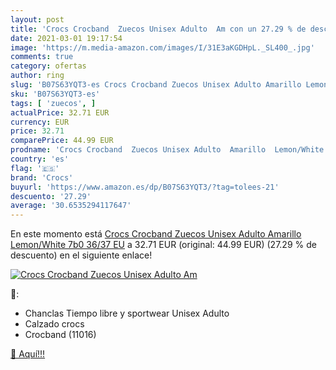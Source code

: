 ```yaml
---
layout: post
title: 'Crocs Crocband  Zuecos Unisex Adulto  Am con un 27.29 % de descuento'
date: 2021-03-01 19:17:54
image: 'https://m.media-amazon.com/images/I/31E3aKGDHpL._SL400_.jpg'
comments: true
category: ofertas
author: ring
slug: 'B07S63YQT3-es Crocs Crocband Zuecos Unisex Adulto Amarillo Lemon/White...'
sku: 'B07S63YQT3-es'
tags: [ 'zuecos', ]
actualPrice: 32.71 EUR
currency: EUR
price: 32.71
comparePrice: 44.99 EUR
prodname: 'Crocs Crocband  Zuecos Unisex Adulto  Amarillo  Lemon/White 7b0   36/37 EU'
country: 'es'
flag: '🇪🇸'
brand: 'Crocs'
buyurl: 'https://www.amazon.es/dp/B07S63YQT3/?tag=tolees-21'
descuento: '27.29'
average: '30.6535294117647'
---
```


En este momento está [Crocs Crocband  Zuecos Unisex Adulto  Amarillo  Lemon/White 7b0   36/37 EU](https://www.amazon.es/dp/B07S63YQT3/?tag=tolees-21) a 32.71 EUR (original: 44.99 EUR) (27.29 %  de descuento) en el siguiente enlace!

[![Crocs Crocband  Zuecos Unisex Adulto  Am](https://m.media-amazon.com/images/I/31E3aKGDHpL._SL400_.jpg)](https://www.amazon.es/dp/B07S63YQT3/?tag=tolees-21)

🔎:

- Chanclas Tiempo libre y sportwear Unisex Adulto
- Calzado crocs
- Crocband (11016)

[🛒 Aquí!!!](https://www.amazon.es/dp/B07S63YQT3/?tag=tolees-21)
